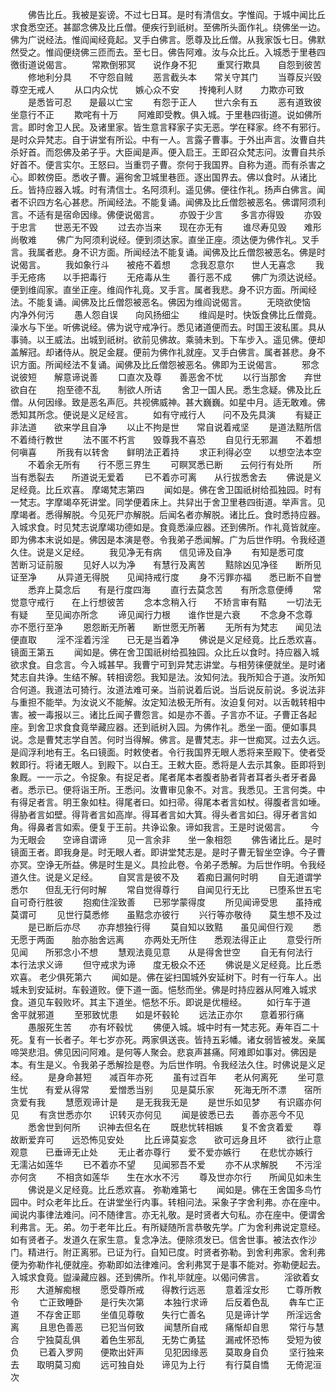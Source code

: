 <!-- { "loadSidebar": true } -->
　　佛告比丘。我被是妄谤。不过七日耳。是时有清信女。字惟阎。于城中闻比丘求食悉空还。甚鄙念佛及比丘僧。便疾行到祇树。至佛所头面作礼。绕佛坐一边。佛为广说经法。惟阎闻经竟起。叉手白佛言。愿尊及比丘僧。从我家饭七日。佛默然受之。惟阎便绕佛三匝而去。至七日。佛告阿难。汝与众比丘。入城悉于里巷四徼街道说偈言。
　　常欺倒邪冥　　说作身不犯
　　重冥行欺具　　自怨到彼苦
　　修地利分具　　不守怨自贼
　　恶言截头本　　常关守其门
　　当尊反兴毁　　尊空无戒人
　　从口内众忧　　嫉心众不安
　　抟掩利人财　　力欺亦可致
　　是悉皆可忍　　是最以亡宝
　　有怨于正人　　世六余有五
　　恶有道致彼　　坐意行不正
　　欺咤有十万
　　阿难即受教。俱入城。于里巷四街道。说如佛所言。即时舍卫人民。及诸里家。皆生意言释家子实无恶。学在释家。终不有邪行。是时众异梵志。自于讲堂有所讼。中有一人。言露子曹事。于外出声言。汝曹自共杀好首。而怨佛及弟子乎。大臣闻是声。便入启王。王即召众梵志问。汝曹自共杀好首不。便言实尔。王怒曰。当重罚子曹。奈何于我国界。自称为道。而有杀害之心。即敕傍臣。悉收子曹。遍徇舍卫城里巷匝。逐出国界去。佛以食时。从诸比丘。皆持应器入城。时有清信士。名阿须利。遥见佛。便往作礼。扬声白佛言。闻者不识四方名心甚悲。所闻经法。不能复诵。闻佛及比丘僧怨被恶名。佛谓阿须利言。不适有是宿命因缘。佛便说偈言。
　　亦毁于少言　　多言亦得毁
　　亦毁于忠言　　世恶无不毁
　　过去亦当来　　现在亦无有
　　谁尽寿见毁　　难形尚敬难
　　佛广为阿须利说经。便到须达家。直坐正座。须达便为佛作礼。叉手言。我属者悲。身不识方面。所闻经法不能复诵。闻佛及比丘僧怨被恶名。佛是时说偈言。
　　我如象行斗　　被疮不着想
　　念我忍意尔　　世人无喜念
　　我手无疮疡　　以手把毒行
　　无疮毒从生　　善行恶不成
　　佛广为须达说经。便到维阎家。直坐正座。维阎作礼竟。叉手言。属者我悲。身不识方面。所闻经法。不能复诵。闻佛及比丘僧怨被恶名。佛因为维阎说偈言。
　　无晓欲使恼　　内净外何污
　　愚人怨自误　　向风扬细尘
　　维阎是时。快饭食佛比丘僧竟。澡水与下坐。听佛说经。佛为说守戒净行。悉见诸道便而去。时国王波私匿。具从事骑。以王威法。出城到祇树。欲前见佛故。乘骑未到。下车步入。遥见佛。便却盖解冠。却诸侍从。脱足金屣。便前为佛作礼就座。叉手白佛言。属者甚悲。身不识方面。所闻经法不复诵。闻佛及比丘僧怨被恶名。佛即为王说偈言。
　　邪念说彼短　　解意谛说善
　　口直次及尊　　善恶舍不忧
　　以行当那舍　　弃世欲自在
　　抱至德不乱　　制欲人所诘
　　舍卫一国人民。悉生念疑。佛及比丘僧。从何因缘。致是恶名声厄。共视佛威神。甚大巍巍。如星中月。适无敢难。佛悉知其所念。便说是义足经言。
　　如有守戒行人　　问不及先具演
　　有疑正非法道　　欲来学且自净
　　以止不拘是世　　常自说着戒坚
　　是道法黠所信　　不着绮行教世
　　法不匿不朽言　　毁尊我不喜恐
　　自见行无邪漏　　不着想何嗔喜
　　所我有以转舍　　鲜明法正着持
　　求正利得必空　　以想空法本空
　　不着余无所有　　行不愿三界生
　　可瞑冥悉已断　　云何行有处所
　　所当有悉裂去　　所道说无爱着
　　已不着亦可离　　从行拔悉舍去
　　佛说是义足经竟。比丘欢喜。
摩竭梵志第四
　　闻如是。佛在舍卫国祇树给孤独园。时有一梵志。字摩竭卒死讲堂。同学便着床上。共舁出于舍卫里巷四街道。举声言。见摩竭者。悉得解脱。今见死尸亦解脱。后闻名者亦解脱。诸比丘。食时悉持应器。入城求食。时见梵志说摩竭功德如是。食竟悉澡应器。还到佛所。作礼竟皆就座。即为佛本末说如是。佛因是本演是卷。令我弟子悉闻解。广为后世作明。令我经道久住。说是义足经。
　　我见净无有病　　信见谛及自净
　　有知是悉可度　　苦断习证前服
　　见好人以为净　　有慧行及离苦
　　黠除凶见净径　　断所见证至净
　　从异道无得脱　　见闻持戒行度
　　身不污罪亦福　　悉已断不自誉
　　悉弃上莫念后　　有是行度四海
　　直行去莫念苦　　有所念意便缚
　　常觉意守戒行　　在上行想彼苦
　　念本念稍入行　　不矫言审有黠
　　一切法无有疑　　至见闻亦所念
　　谛见闻行力根　　谁作世是六衰
　　不念身不念尊　　亦不愿行至净
　　恩怨断无所著　　断世愿无所著
　　无所有为梵志　　闻见法便直取
　　淫不淫着污淫　　已无是当着净
　　佛说是义足经竟。比丘悉欢喜。
镜面王第五
　　闻如是。佛在舍卫国祇树给孤独园。众比丘以食时。持应器入城欲求食。自念言。今入城甚早。我曹宁可到异梵志讲堂。与相劳徕便就坐。是时诸梵志自共诤。生结不解。转相谤怨。我知是法。汝知何法。我所知合于道。汝所知合何道。我道法可猗行。汝道法难可亲。当前说着后说。当后说反前说。多说法非与重担不能举。为汝说义不能解。汝定知法极无所有。汝迫复何对。以舌戟转相中害。被一毒报以三。诸比丘闻子曹怨言。如是亦不善。子言亦不证。子曹正各起座。到舍卫求食食竟举藏应器。还到祇树入园。为佛作礼。悉坐一面。便如事具说。念是曹梵志学自苦。何时当得解。佛言。是曹梵志。非一世痴冥。过去久远。是阎浮利地有王。名曰镜面。时敕使者。令行我国界无眼人悉将来至殿下。使者受敕即行。将诸无眼人。到殿下。以白王。王敕大臣。悉将是人去示其象。臣即将到象厩。一一示之。令捉象。有捉足者。尾者尾本者腹者胁者背者耳者头者牙者鼻者。悉示已。便将诣王所。王悉问。汝曹审见象不。对言。我悉见。王言何类。中有得足者言。明王象如柱。得尾者曰。如扫帚。得尾本者言如杖。得腹者言如埵。得胁者言如壁。得背者言如高岸。得耳者言如大箕。得头者言如臼。得牙者言如角。得鼻者言如索。便复于王前。共诤讼象。谛如我言。王是时说偈言。
　　今为无眼会　　空谛自谓谛
　　见一言余非　　坐一象相怨
　　佛告诸比丘。是时镜面王者。即我身是。时无眼人者。即讲堂梵志是。是时子曹无智坐空诤。今子曹亦冥。空诤无所益。佛是时生是义。具捡此卷。令弟子悉解。为后世作明。令我经道久住。说是义足经。
　　自冥言是彼不及　　着痴日漏何时明
　　自无道谓学悉尔　　但乱无行何时解
　　常自觉得尊行　　自闻见行无比
　　已堕系世五宅　　自可奇行胜彼
　　抱痴住淫致善　　已邪学蒙得度
　　所见闻谛受思　　虽持戒莫谓可
　　见世行莫悉修　　虽黠念亦彼行
　　兴行等亦敬待　　莫生想不及过
　　是已断后亦尽　　亦弃想独行得
　　莫自知以致黠　　虽见闻但行观
　　悉无愿于两面　　胎亦胎舍远离
　　亦两处无所住　　悉观法得正止
　　意受行所见闻　　所邪念小不想
　　慧观法竟见意　　从是得舍世空
　　自无有何法行　　本行法求义谛
　　但守戒求为谛　　度无极众不还
　　佛说是义足经竟。比丘悉欢喜。
老少俱死第六
　　闻如是。佛在娑扫国城外安延树下。时有一行车人。出城未到安延树。车毂道败。便下道一面。悒愁而坐。佛是时持应器从阿难入城求食。道见车毂败坏。其主下道坐。悒愁不乐。即说是优檀经。
　　如行车于道　　舍平就邪道
　　至邪致忧患　　如是坏毂轮
　　远法正亦尔　　意着邪行痛
　　愚服死生苦　　亦有坏毂忧
　　佛便入城。城中时有一梵志死。寿年百二十死。复有一长者子。年七岁亦死。两家俱送丧。皆持五彩幡。诸女弱皆被发。亲属啼哭悲泪。佛见因问阿难。是何等人聚会。悲哀声甚痛。阿难即如事对。佛因是本。有生是义。令我弟子悉解捡是卷。为后世作明。令我经法久住。时佛说是义足经。
　　是身命甚短　　减百年亦死
　　虽有过百年　　老从何离死
　　坐可意生忧　　有爱从得常
　　爱憎悉当别　　见是莫乐家
　　死海无所不漂　　宿所贪爱有我
　　慧愿观谛计是　　是无我我无是
　　是世乐如见梦　　有识寤亦何见
　　有贪世悉亦尔　　识转灭亦何见
　　闻是彼悉已去　　善亦恶今不见
　　悉舍世到何所　　识神去但名在
　　既悲忧转相嫉　　复不舍贪着爱
　　尊故断爱弃可　　远恐怖见安处
　　比丘谛莫妄念　　欲可远身且坏
　　欲行止意观意　　已垂谛无止处
　　无止者亦尊行　　爱不爱亦嫉行
　　在悲忧亦嫉行　　无濡沾如莲华
　　已不着亦不望　　见闻邪吾不爱
　　亦不从求解脱　　不污淫亦何贪
　　不相贪如莲华　　生在水水不污
　　尊及世亦尔行　　所闻见如未生
　　佛说是义足经竟。比丘悉欢喜。
弥勒难第七
　　闻如是。佛在王舍国多鸟竹园中。时众老年比丘。在讲堂坐行内事。转相问法。采象子字舍利弗。亦在座中。闻说内事律法难问。问不随律言。亦无礼敬。是时贤者大句私。亦在座中。便谓舍利弗言。无。弟。勿于老年比丘。有所疑随所言恭敬先学。广为舍利弗说定意经。如有贤者子。发道久在家生意。复念净法。便除须发已。信舍世事。被法衣作沙门。精进行。附正离邪。已证为行。自知已度。时贤者弥勒。到舍利弗家。舍利弗便为弥勒作礼便就座。弥勒即如法律难问。舍利弗冥于是事不能对。弥勒便起去。入城求食竟。盥澡藏应器。还到佛所。作礼毕就座。以偈问佛言。
　　淫欲着女形　　大道解痴根
　　愿受尊所戒　　得教行远恶
　　意着淫女形　　亡尊所教令
　　亡正致睡卧　　是行失次第
　　本独行求谛　　后反着色乱
　　犇车亡正道　　不存舍正耶
　　坐值见尊敬　　失行亡善名
　　见是谛计学　　所淫远舍离
　　且思色善恶　　已犯当何致
　　闻慧所自戒　　痛惭却自思
　　常行与慧合　　宁独莫乱俱
　　着色生邪乱　　无势亡勇猛
　　漏戒怀恐怖　　受短为彼负
　　已着入罗网　　便欺出奸声
　　见犯因缘恶　　莫取身自负
　　坚行独来去　　取明莫习痴
　　远可独自处　　谛见为上行
　　有行莫自憍　　无倚泥洹次
